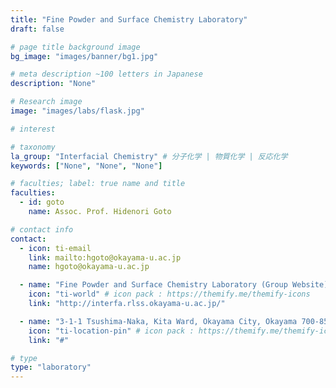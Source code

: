 ```yaml
---
title: "Fine Powder and Surface Chemistry Laboratory"
draft: false

# page title background image
bg_image: "images/banner/bg1.jpg"

# meta description ~100 letters in Japanese
description: "None"

# Research image
image: "images/labs/flask.jpg"

# interest

# taxonomy
la_group: "Interfacial Chemistry" # 分子化学 | 物質化学 | 反応化学
keywords: ["None", "None", "None"]

# faculties; label: true name and title
faculties:
  - id: goto
    name: Assoc. Prof. Hidenori Goto

# contact info
contact:
  - icon: ti-email
    link: mailto:hgoto@okayama-u.ac.jp
    name: hgoto@okayama-u.ac.jp

  - name: "Fine Powder and Surface Chemistry Laboratory (Group Website)"
    icon: "ti-world" # icon pack : https://themify.me/themify-icons
    link: "http://interfa.rlss.okayama-u.ac.jp/"

  - name: "3-1-1 Tsushima-Naka, Kita Ward, Okayama City, Okayama 700-8530"
    icon: "ti-location-pin" # icon pack : https://themify.me/themify-icons
    link: "#"

# type
type: "laboratory"
---
```

